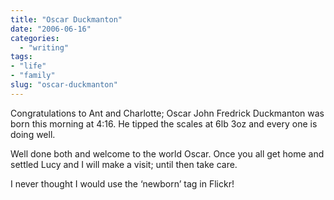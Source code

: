 ```yaml
---
title: "Oscar Duckmanton"
date: "2006-06-16"
categories:
  - "writing"
tags:
- "life"
- "family"
slug: "oscar-duckmanton"
---
```


 <!-- [![Photo sharing][image-1]][1] -->
Congratulations to Ant and Charlotte; Oscar John Fredrick Duckmanton was born this morning at 4:16. He tipped the scales at 6lb 3oz and every one is doing well.

Well done both and welcome to the world Oscar. Once you all get home and settled Lucy and I will make a visit; until then take care.

I never thought I would use the ‘newborn’ tag in Flickr!

[1]:	https://flickr.com/photos/70011121@N00/168422890 "Oscar"

[image-1]:	/images/168422890_8302d1652f_m.jpg
